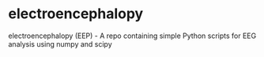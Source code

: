 # electroencephalopy
electroencephalopy (EEP) - A repo containing simple Python scripts for EEG analysis using numpy and scipy
